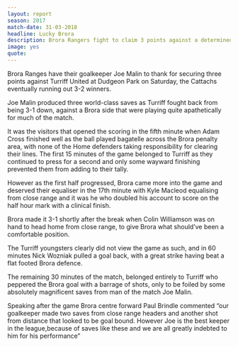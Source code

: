 ```yaml
---
layout: report
season: 2017
match-date: 31-03-2018
headline: Lucky Brora
description: Brora Rangers fight to claim 3 points against a determined Turriff side.
image: yes
quote:
---
```

Brora Ranges have their goalkeeper Joe Malin to thank for securing three points against Turriff United at Dudgeon Park on Saturday, the Cattachs eventually running out 3-2 winners.

Joe Malin produced three world-class saves as Turriff fought back from being 3-1 down, against a Brora side that were playing quite apathetically for much of the match.

It was the visitors that opened the scoring in the fifth minute when Adam Cross finished well as the ball played bagatelle across the Brora penalty area, with none of the Home defenders taking responsibility for clearing their lines. The first 15 minutes of the game belonged to Turriff as they continued to press for a second and only some wayward finishing prevented them from adding to their tally.

However as the first half progressed, Brora came more into the game and deserved their equaliser in the 17th minute with Kyle Macleod equalising from close range and it was he who doubled his account to score on the half hour mark with a clinical finish.

Brora made it 3-1 shortly after the break when Colin Williamson was on hand to head home from close range, to give Brora what should’ve been a comfortable position.

The Turriff youngsters clearly did not view the game as such, and in 60 minutes Nick Wozniak pulled a goal back, with a great strike having beat a flat footed Brora defence.

The remaining 30 minutes of the match, belonged entirely to Turriff who peppered the Brora goal with a barrage of shots, only to be foiled by some absolutely magnificent saves from man of the match Joe Malin.

Speaking after the game Brora centre forward Paul Brindle commented “our goalkeeper made two saves from close range headers  and another shot from distance that looked to be goal bound. However Joe is the best keeper in the league,because of saves like these and we are all greatly indebted to him for his performance”
